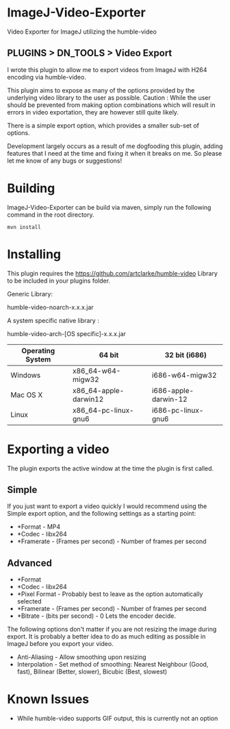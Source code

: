 ImageJ-Video-Exporter
===================

Video Exporter for ImageJ utilizing the humble-video

## PLUGINS > DN_TOOLS > Video Export

I wrote this plugin to allow me to export videos from ImageJ with H264 encoding via humble-video.

This plugin aims to expose as many of the options provided by the underlying video library to the user as possible. Caution : While the user should be prevented from making option combinations which will result in errors in video exportation, they are however still quite likely.

There is a simple export option, which provides a smaller sub-set of options.

Development largely occurs as a result of me dogfooding this plugin, adding features that I need at the time and fixing it when it breaks on me. So please let me know of any bugs or suggestions!

# Building
ImageJ-Video-Exporter can be build via maven, simply run the following command in the root directory.

```
mvn install
```

# Installing

This plugin requires the https://github.com/artclarke/humble-video Library to be included in your plugins folder. 

Generic Library:

humble-video-noarch-x.x.x.jar 

A system specific native library :

humble-video-arch-[OS specific]-x.x.x.jar

Operating System | 64 bit | 32 bit (i686)
-----------------|--------|-------------|
Windows | x86_64-w64-migw32 | i686-w64-migw32
Mac OS X | x86_64-apple-darwin12 | i686-apple-darwin-12
Linux | x86_64-pc-linux-gnu6 | i686-pc-linux-gnu6



# Exporting a video

The plugin exports the active window at the time the plugin is first called.

## Simple

If you just want to export a video quickly I would recommend using the Simple export option, and the following settings as a starting point:

* *Format - MP4
* *Codec - libx264
* *Framerate - (Frames per second) - Number of frames per second

## Advanced

* *Format 
* *Codec - libx264
* *Pixel Format -  Probably best to leave as the option automatically selected
* *Framerate - (Frames per second) - Number of frames per second
* *Bitrate - (bits per second) -  0 Lets the encoder decide.

The following options don't matter if you are not resizing the image during export. It is probably a better idea to do as much editing as possible in ImageJ before you export your video.

* Anti-Aliasing - Allow smoothing upon resizing
* Interpolation - Set method of smoothing: Nearest Neighbour (Good, fast), Bilinear (Better, slower), Bicubic (Best, slowest)

# Known Issues

* While humble-video supports GIF output, this is currently not an option
